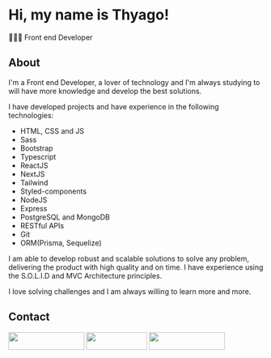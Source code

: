 <h1>Hi, my name is Thyago!</h1>
<p>🧑🏽‍💻 Front end Developer</p>

<h2>About</h2>
<p>I'm a Front end Developer, a lover of technology and I'm always studying to will have more knowledge and develop the best solutions.</p>
<p>I have developed projects and have experience in the following technologies:</p>
<ul>
  <li>HTML, CSS and JS</li>
  <li>Sass</li>
  <li>Bootstrap</li>
  <li>Typescript</li>
  <li>ReactJS</li>
  <li>NextJS</li>
  <li>Tailwind</li>
  <li>Styled-components</li>
  
  <li>NodeJS</li>
  <li>Express</li>
  <li>PostgreSQL and MongoDB</li>
  <li>RESTful APIs</li>
  
  <li>Git</li>
  <li>ORM(Prisma, Sequelize)</li>
</ul>
<p>I am able to develop robust and scalable solutions to solve any problem, delivering the product with high quality and on time. I have experience using the S.O.L.I.D and MVC Architecture principles.</p>
<p>I love solving challenges and I am always willing to learn more and more.</p>

<h2>Contact</h2>
 
<div> 
  <a href="https://instagram.com/thyago.rc" target="_blank"><img src="https://img.shields.io/badge/-Instagram-%23E4405F?style=for-the-badge&logo=instagram&logoColor=white" target="_blank" width="150" height="35"></a>
  <a href="mailto:thyagorafael57@gmail.com"><img src="https://img.shields.io/badge/-Gmail-%23333?style=for-the-badge&logo=gmail&logoColor=red" target="_blank" width="120" height="35"></a>
  <a href="https://www.linkedin.com/in/thyago-rafael-287520278" target="_blank"><img src="https://img.shields.io/badge/-LinkedIn-%230077B5?style=for-the-badge&logo=linkedin&logoColor=white" target="_blank" width="150" height="35"></a>
</div>
